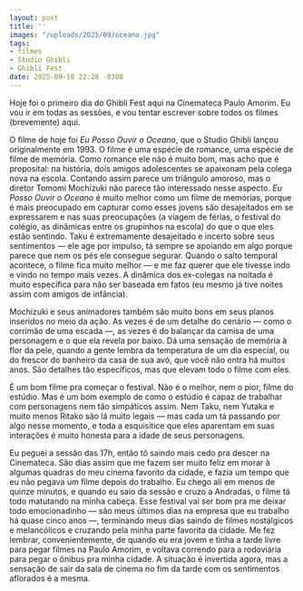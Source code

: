 ```yaml
---
layout: post
title: ''
images: "/uploads/2025/09/oceano.jpg"
tags:
- filmes
- Studio Ghibli
- Ghibli Fest
date: 2025-09-18 22:28 -0300
---
```

Hoje foi o primeiro dia do Ghibli Fest aqui na Cinemateca Paulo Amorim. Eu vou ir em todas as sessões, e vou tentar escrever sobre todos os filmes (brevemente) aqui.

O filme de hoje foi _Eu Posso Ouvir o Oceano_, que o Studio Ghibli lançou originalmente em 1993. O filme é uma espécie de romance, uma espécie de filme de memória. Como romance ele não é muito bom, mas acho que é proposital: na história, dois amigos adolescentes se apaixonam pela colega nova na escola. Contando assim parece um triângulo amoroso, mas o diretor Tomomi Mochizuki não parece tão interessado nesse aspecto. _Eu Posso Ouvir o Oceano_ é muito melhor como um filme de memórias, porque é mais preocupado em capturar como esses jovens são desajeitados em se expressarem e nas suas preocupações (a viagem de férias, o festival do colégio, as dinâmicas entre os grupinhos na escola) do que o que eles estão sentindo. Taku é extremamente desajeitado e incerto sobre seus sentimentos — ele age por impulso, tá sempre se apoiando em algo porque parece que nem os pés ele consegue segurar. Quando o salto temporal acontece, o filme fica muito melhor — e me faz querer que ele tivesse indo e vindo no tempo mais vezes. A dinâmica dos ex-colegas na noitada é muito específica para não ser baseada em fatos (eu mesmo já tive noites assim com amigos de infância).

Mochizuki e seus animadores também são muito bons em seus planos inseridos no meio da ação. As vezes é de um detalhe do cenário — como o corrimão de uma escada —, as vezes é do balançar da camisa de uma personagem e o que ela revela por baixo. Dá uma sensação de memória à flor da pele, quando a gente lembra da temperatura de um dia especial, ou do frescor do banheiro da casa de sua avó, que você não entra há muitos anos. São detalhes tão específicos, mas que elevam todo o filme com eles.

É um bom filme pra começar o festival. Não é o melhor, nem o pior, filme do estúdio. Mas é um bom exemplo de como o estúdio é capaz de trabalhar com personagens nem tão simpáticos assim. Nem Taku, nem Yutaka e muito menos Ritako são lá muito legais — mas cada um tá passando por algo nesse momento, e toda a esquisitice que eles aparentam em suas interações é muito honesta para a idade de seus personagens.

Eu peguei a sessão das 17h, então tô saindo mais cedo pra descer na Cinemateca. São dias assim que me fazem ser muito feliz em morar à algumas quadras do meu cinema favorito da cidade, e fazia um tempo que eu não pegava um filme depois do trabalho. Eu chego ali em menos de quinze minutos, e quando eu saio da sessão e cruzo a Andradas, o filme tá todo matutando na minha cabeça. Esse festival vai ser bom pra me deixar todo emocionadinho — são meus últimos dias na empresa que eu trabalho há quase cinco anos —, terminando meus dias saindo de filmes nostálgicos e melancólicos e cruzando pela minha parte favorita da cidade. Me fez lembrar, convenientemente, de quando eu era jovem e tinha a tarde livre para pegar filmes na Paulo Amorim, e voltava correndo para a rodoviária para pegar o ônibus pra minha cidade. A situação é invertida agora, mas a sensação de sair da sala de cinema no fim da tarde com os sentimentos aflorados é a mesma. 
